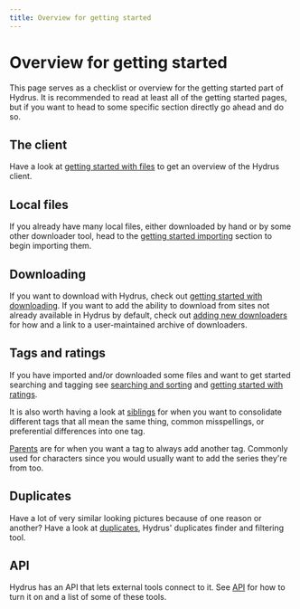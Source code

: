 ```yaml
---
title: Overview for getting started
---
```


# Overview for getting started
This page serves as a checklist or overview for the getting started part of Hydrus. It is recommended to read at least all of the getting started pages, but if you want to head to some specific section directly go ahead and do so.

## The client
Have a look at [getting started with files](getting_started_files.md) to get an overview of the Hydrus client.

## Local files
If you already have many local files, either downloaded by hand or by some other downloader tool, head to the [getting started importing](getting_started_importing.md) section to begin importing them.

## Downloading
If you want to download with Hydrus, check out [getting started with downloading](getting_started_downloading.md). If you want to add the ability to download from sites not already available in Hydrus by default, check out [adding new downloaders](adding_new_downloaders.md) for how and a link to a user-maintained archive of downloaders.

## Tags and ratings
If you have imported and/or downloaded some files and want to get started searching and tagging see [searching and sorting](getting_started_searching.md) and [getting started with ratings](getting_started_ratings.md).

It is also worth having a look at [siblings](advanced_siblings.md) for when you want to consolidate different tags that all mean the same thing, common misspellings, or preferential differences into one tag.  

[Parents](advanced_parents.md) are for when you want a tag to always add another tag. Commonly used for characters since you would usually want to add the series they're from too.

## Duplicates
Have a lot of very similar looking pictures because of one reason or another? Have a look at [duplicates](duplicates.md), Hydrus' duplicates finder and filtering tool.

## API
Hydrus has an API that lets external tools connect to it. See [API](client_api.md) for how to turn it on and a list of some of these tools.
